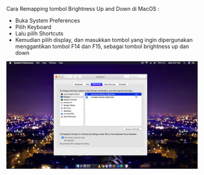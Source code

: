 Cara Remapping tombol Brightness Up and Down di MacOS :

* Buka System Preferences
* Pilih Keyboard
* Lalu pilih Shortcuts
* Kemudian pilih display, dan masukkan tombol yang ingin dipergunakan menggantikan tombol F14 dan F15, sebagai tombol brightness up dan down

![Tombol Brightness UP and Down Asus X45C](https://raw.githubusercontent.com/ipang-dwi/efi-high-sierra/master/ss/key.png)